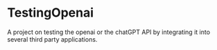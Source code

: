 # TestingOpenai
A project on testing the openai or the chatGPT API by integrating it into several third party applications.
